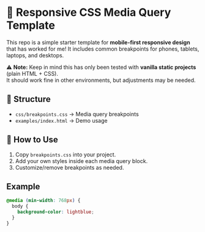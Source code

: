 # 📱 Responsive CSS Media Query Template

This repo is a simple starter template for **mobile-first responsive design** that has worked for me!
It includes common breakpoints for phones, tablets, laptops, and desktops.

⚠️ **Note:** Keep in mind this has only been tested with **vanilla static projects** (plain HTML + CSS).  
It should work fine in other environments, but adjustments may be needed.

## 📂 Structure
- `css/breakpoints.css` → Media query breakpoints
- `examples/index.html` → Demo usage 

## 🚀 How to Use
1. Copy `breakpoints.css` into your project.
2. Add your own styles inside each media query block.
3. Customize/remove breakpoints as needed.

## Example
```css
@media (min-width: 768px) {
  body {
    background-color: lightblue;
  }
}
```
